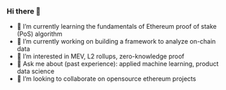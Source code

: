 ### Hi there 👋

- 🔭 I’m currently learning the fundamentals of Ethereum proof of stake (PoS) algorithm
- 🌱 I’m currently working on building a framework to analyze on-chain data
- 👀 I’m interested in MEV, L2 rollups, zero-knowledge proof 
- 💬 Ask me about (past experience): applied machine learning, product data science 
- 💞️ I’m looking to collaborate on opensource ethereum projects

<!--
**logixian/logixian** is a ✨ _special_ ✨ repository because its `README.md` (this file) appears on your GitHub profile.

Here are some ideas to get you started:

- 🔭 I’m currently working on ...
- 🌱 I’m currently learning ...
- 👯 I’m looking to collaborate on ...
- 🤔 I’m looking for help with ...
- 💬 Ask me about ...
- 📫 How to reach me: ...
- 😄 Pronouns: ...
- ⚡ Fun fact: ...
-->
